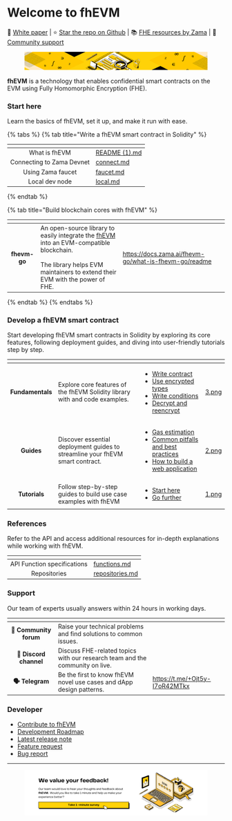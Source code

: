 # Welcome to fhEVM

📙 [White paper](https://github.com/zama-ai/fhevm/blob/main/fhevm-whitepaper.pdf) | ⭐️ [Star the repo on Github](https://github.com/zama-ai/fhevm) | 📚 [FHE resources by Zama](https://github.com/zama-ai/awesome-zama) | 💬 [Community support](https://zama.ai/community)&#x20;

<figure><img src=".gitbook/assets/doc header (6).png" alt=""><figcaption></figcaption></figure>

**fhEVM** is a technology that enables confidential smart contracts on the EVM using Fully Homomorphic Encryption (FHE).

### Start here

Learn the basics of fhEVM, set it up, and make it run with ease.

{% tabs %}
{% tab title="Write a fhEVM smart contract in Solidity" %}

<table data-card-size="large" data-view="cards"><thead><tr><th align="center"></th><th data-hidden data-card-target data-type="content-ref"></th></tr></thead><tbody><tr><td align="center">What is fhEVM</td><td><a href="README (1).md">README (1).md</a></td></tr><tr><td align="center">Connecting to Zama Devnet</td><td><a href="getting_started/connect.md">connect.md</a></td></tr><tr><td align="center">Using Zama faucet</td><td><a href="getting_started/faucet.md">faucet.md</a></td></tr><tr><td align="center">Local dev node</td><td><a href="getting_started/local.md">local.md</a></td></tr></tbody></table>
{% endtab %}

{% tab title="Build blockchain cores with fhEVM" %}

<table data-card-size="large" data-view="cards"><thead><tr><th align="center"></th><th></th><th data-hidden data-card-target data-type="content-ref"></th></tr></thead><tbody><tr><td align="center"><strong>fhevm-go</strong></td><td>An open-source library to easily integrate the <a href="https://docs.zama.ai/fhevm">fhEVM</a> into an EVM-compatible blockchain. <br><br>The library helps EVM maintainers to extend their EVM with the power of FHE. </td><td><a href="https://docs.zama.ai/fhevm-go/what-is-fhevm-go/readme">https://docs.zama.ai/fhevm-go/what-is-fhevm-go/readme</a></td></tr></tbody></table>
{% endtab %}
{% endtabs %}

### Develop a fhEVM smart contract

Start developing fhEVM smart contracts in Solidity by exploring its core features, following deployment guides, and diving into user-friendly tutorials step by step.

<table data-view="cards"><thead><tr><th align="center"></th><th></th><th></th><th data-hidden data-card-cover data-type="files"></th></tr></thead><tbody><tr><td align="center"><strong>Fundamentals</strong></td><td>Explore core features of the fhEVM Solidity library with and code examples.</td><td><ul><li><a href="fundamentals/write_contract/">Write contract</a></li><li><a href="fundamentals/types.md">Use encrypted types</a></li><li><a href="fundamentals/conditions.md">Write conditions</a></li><li><a href="fundamentals/decrypt.md">Decrypt and reencrypt</a></li></ul></td><td><a href=".gitbook/assets/3.png">3.png</a></td></tr><tr><td align="center"><strong>Guides</strong></td><td>Discover essential deployment guides to streamline your fhEVM smart contract.</td><td><ul><li><a href="guides/gas.md">Gas estimation</a></li><li><a href="guides/pitfalls.md">Common pitfalls and best practices </a></li><li><a href="guides/webapp.md">How to build a web application</a></li></ul></td><td><a href=".gitbook/assets/2.png">2.png</a></td></tr><tr><td align="center"><strong>Tutorials</strong></td><td>Follow step-by-step guides to build use case examples with fhEVM</td><td><ul><li><a href="tutorials/see-all-tutorials.md#start-here">Start here</a></li><li><a href="tutorials/see-all-tutorials.md#go-further">Go further</a></li></ul></td><td><a href=".gitbook/assets/1.png">1.png</a></td></tr></tbody></table>

### References

Refer to the API and access additional resources for in-depth explanations while working with fhEVM.

<table data-card-size="large" data-view="cards"><thead><tr><th align="center"></th><th data-hidden data-card-target data-type="content-ref"></th></tr></thead><tbody><tr><td align="center">API Function specifications</td><td><a href="references/functions.md">functions.md</a></td></tr><tr><td align="center">Repositories</td><td><a href="references/repositories.md">repositories.md</a></td></tr></tbody></table>

### Support

Our team of experts usually answers within 24 hours in working days.

<table data-view="cards"><thead><tr><th align="center"></th><th></th><th data-hidden data-card-target data-type="content-ref"></th></tr></thead><tbody><tr><td align="center"><strong>💬 Community forum</strong></td><td>Raise your technical problems and find solutions to common issues.</td><td></td></tr><tr><td align="center"><strong>👾 Discord channel</strong></td><td>Discuss FHE-related topics with our research team and the community on live.</td><td></td></tr><tr><td align="center"><strong>🗣️ Telegram</strong></td><td>Be the first to know fhEVM novel use cases and dApp design patterns.</td><td><a href="https://t.me/+Ojt5y-I7oR42MTkx">https://t.me/+Ojt5y-I7oR42MTkx</a></td></tr></tbody></table>

### Developer

- [Contribute to fhEVM](https://github.com/zama-ai/fhevm?tab=readme-ov-file#developer-guide)
- [Development Roadmap](developer/roadmap.md)
- [Latest release note](https://github.com/zama-ai/fhevm/releases)
- [Feature request](https://github.com/zama-ai/fhevm/issues/new)
- [Bug report](https://github.com/zama-ai/fhevm/issues/new)

---

<figure><picture><source srcset=".gitbook/assets/8.png" media="(prefers-color-scheme: dark)"><img src=".gitbook/assets/5.png" alt=""></picture><figcaption></figcaption></figure>
